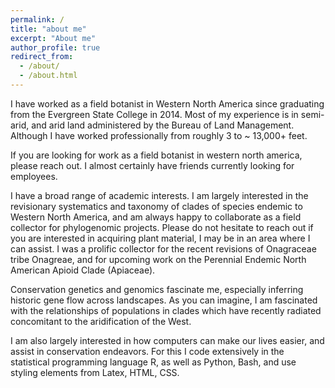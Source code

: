 ```yaml
---
permalink: /
title: "about me"
excerpt: "About me"
author_profile: true
redirect_from: 
  - /about/
  - /about.html
---
```


I have worked as a field botanist in Western North America since graduating from the Evergreen State College in 2014. Most of my experience is in semi-arid, and arid land administered by the Bureau of Land Management. Although I have worked professionally from roughly 3 to ~ 13,000+ feet.

If you are looking for work as a field botanist in western north america, please reach out. I almost certainly have friends currently looking for employees.

I have a broad range of academic interests. I am largely interested in the revisionary systematics and taxonomy of clades of species endemic to Western North America, and am always happy to collaborate as a field collector for phylogenomic projects. Please do not hesitate to reach out if you are interested in acquiring plant material, I may be in an area where I can assist. I was a prolific collector for the recent revisions of Onagraceae tribe Onagreae, and for upcoming work on the Perennial Endemic North American Apioid Clade (Apiaceae). 

Conservation genetics and genomics fascinate me, especially inferring historic gene flow across landscapes. As you can imagine, I am fascinated with the relationships of populations in clades which have recently radiated concomitant to the aridification of the West. 

I am also largely interested in how computers can make our lives easier, and assist in conservation endeavors. For this I code extensively in the statistical programming language R, as well as Python, Bash, and use styling elements from Latex, HTML, CSS. 

